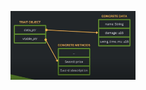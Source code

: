<p align="center">
  <img src="./Screenshot from 2025-10-05 16-39-20.png" alt="Logo" width="200"/>
</p>
